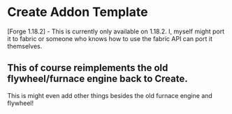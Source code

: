 # Create Addon Template
[Forge 1.18.2] - This is currently only available on 1.18.2. I, myself might port it to fabric or someone who knows how to use the fabric API can port it themselves.

## This of course reimplements the old flywheel/furnace engine back to Create.
This is might even add other things besides the old furnace engine and flywheel!
